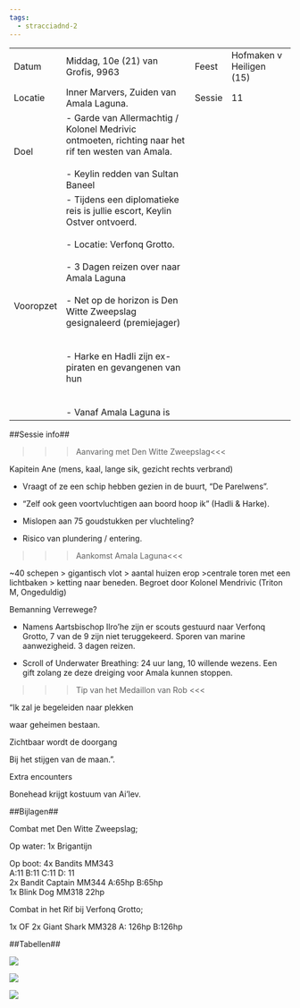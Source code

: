 ```yaml
---
tags:
  - stracciadnd-2
---
```

|           |                                                                                                                                                                                                                                                                                                                                                                  |        |                          |
| --------- | ---------------------------------------------------------------------------------------------------------------------------------------------------------------------------------------------------------------------------------------------------------------------------------------------------------------------------------------------------------------- | ------ | ------------------------ |
| Datum     | Middag, 10e (21) van Grofis, 9963                                                                                                                                                                                                                                                                                                                                | Feest  | Hofmaken v Heiligen (15) |
| Locatie   | Inner Marvers, Zuiden van Amala Laguna.                                                                                                                                                                                                                                                                                                                          | Sessie | 11                       |
| Doel      | - Garde van Allermachtig / Kolonel Medrivic ontmoeten, richting naar het rif ten westen van Amala.<br>    <br>- Keylin redden van Sultan Baneel                                                                                                                                                                                                                  |        |                          |
| Vooropzet | - Tijdens een diplomatieke reis is jullie escort, Keylin Ostver ontvoerd.<br>    <br>- Locatie: Verfonq Grotto.<br>    <br>- 3 Dagen reizen over naar Amala Laguna<br>    <br>- Net op de horizon is Den Witte Zweepslag gesignaleerd (premiejager)<br>    <br><br>- Harke en Hadli zijn ex-piraten en gevangenen van hun<br>    <br><br>- Vanaf Amala Laguna is |        |                          |

  

##Sessie info##

>>>Aanvaring met Den Witte Zweepslag<<<

Kapitein Ane (mens, kaal, lange sik, gezicht rechts verbrand)

- Vraagt of ze een schip hebben gezien in de buurt, “De Parelwens”.
    
- “Zelf ook geen voortvluchtigen aan boord hoop ik” (Hadli & Harke). 
    
- Mislopen aan 75 goudstukken per vluchteling?
    
- Risico van plundering / entering.
    

  

>>>Aankomst Amala Laguna<<<

~40 schepen > gigantisch vlot > aantal huizen erop >centrale toren met een lichtbaken > ketting naar beneden. Begroet door Kolonel Mendrivic (Triton M, Ongeduldig)

Bemanning Verrewege?

  

- Namens Aartsbischop Ilro’he zijn er scouts gestuurd naar Verfonq Grotto, 7 van de 9 zijn niet teruggekeerd. Sporen van marine aanwezigheid. 3 dagen reizen.
    
- Scroll of Underwater Breathing: 24 uur lang, 10 willende wezens. Een gift zolang ze deze dreiging voor Amala kunnen stoppen.
    

  

>>>Tip van het Medaillon van Rob <<<

“Ik zal je begeleiden naar plekken

waar geheimen bestaan.

Zichtbaar wordt de doorgang

Bij het stijgen van de maan.”.

  

Extra encounters

Bonehead krijgt kostuum van Ai’lev.

##Bijlagen##

Combat met Den Witte Zweepslag;

Op water: 1x Brigantijn

Op boot: 4x Bandits MM343  
A:11 B:11 C:11 D: 11  
2x Bandit Captain MM344 A:65hp B:65hp  
1x Blink Dog MM318 22hp

Combat in het Rif bij Verfonq Grotto; 

1x OF 2x Giant Shark MM328 A: 126hp B:126hp

  

##Tabellen##

![](https://lh6.googleusercontent.com/Mdh_Y8798knfm49mZ2_dVOvda-QUv0hPjeVAd3UgAxhd8ZBjF6gxNRqcNoHJ-W41l4WNfaAITYe2R2wwTsqsMORJGiPXFlkYwQpDiyGlIkY-aWULJSphNhjE7OdY_nG7VNP3wOnPAOjMEEQGcFvF)

![](https://lh3.googleusercontent.com/m5Dq1NiE0znYozOE_i5vz2MfrFHMU9GblJYyzmR7JggVm7vBauipPM0fHKOd-MOR1SkOIJPsUUteeofLnAzWaOIA-WMeZEQ5rJe7es9Kc05ZSG2Go3qQuhykpd4XaPsm1FqsO9Ge0jDIoHACgX37)

![](https://lh5.googleusercontent.com/hLJUMdQ1GcW0sWvEJYQh-YqD3yQY6MSpSRg0Y1flao7Payn7QcFOo737YsFvpYUyMALRGz5g9aEvACrxSzEvL1CGlocU2oXQqNdXsVkT0Cn1rozKQ8mB4r79cyWNeUgteb8J_IaMqX0_WyaBilHQ)